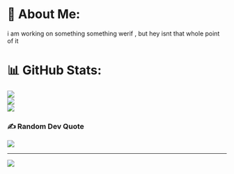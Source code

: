 # 💫 About Me:
i am working on something something werif , but hey isnt that whole point of it <br>

# 📊 GitHub Stats:
![](https://github-readme-stats.vercel.app/api?username=darkgrid&theme=dark&hide_border=false&include_all_commits=true&count_private=true)<br/>
![](https://github-readme-streak-stats.herokuapp.com/?user=darkgrid&theme=dark&hide_border=false)<br/>
![](https://github-readme-stats.vercel.app/api/top-langs/?username=darkgrid&theme=dark&hide_border=false&include_all_commits=true&count_private=true&layout=compact)

### ✍️ Random Dev Quote
![](https://quotes-github-readme.vercel.app/api?type=horizontal&theme=radical)



---
[![](https://visitcount.itsvg.in/api?id=darkgrid&icon=0&color=0)](https://visitcount.itsvg.in)


